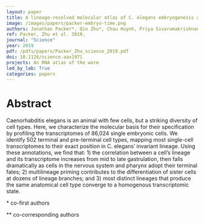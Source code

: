 ```yaml
---
layout: paper
title: A lineage-resolved molecular atlas of C. elegans embryogenesis at single-cell resolution
image: /images/papers/packer-embryo-time.png
authors: Jonathan Packer*, Qin Zhu*, Chau Huynh, Priya Sivaramakrishnan, Elicia Preston, Hannah Dueck, Derek Stefanik, Kai Tan, Cole Trapnell, Junhyong Kim**, Robert Waterston**, John Murray** 
ref: Packer, Zhu et al. 2019.
journal: "Science"
year: 2019
pdf: /pdfs/papers/Packer_Zhu_science_2019.pdf
doi: 10.1126/science.aax1971
projects: An RNA atlas of the worm
led_by_lab: True
categories: papers
---
```


# Abstract

Caenorhabditis elegans is an animal with few cells, but a striking diversity of cell types. Here, we characterize the molecular basis for their specification by profiling the transcriptomes of 86,024 single embryonic cells. We identify 502 terminal and pre-terminal cell types, mapping most single-cell transcriptomes to their exact position in C. elegans’ invariant lineage. Using these annotations, we find that: 1) the correlation between a cell’s lineage and its transcriptome increases from mid to late gastrulation, then falls dramatically as cells in the nervous system and pharynx adopt their terminal fates; 2) multilineage priming contributes to the differentiation of sister cells at dozens of lineage branches; and 3) most distinct lineages that produce the same anatomical cell type converge to a homogenous transcriptomic state.

\* co-first authors

\*\* co-corresponding authors
